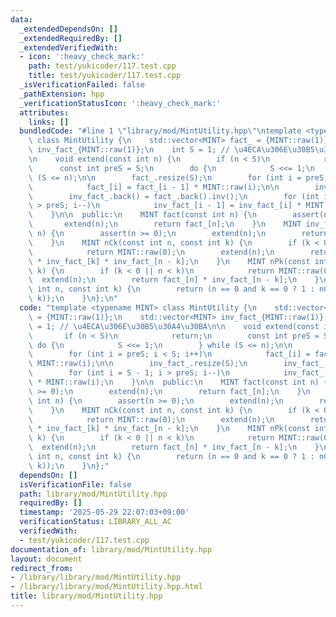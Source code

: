 ```yaml
---
data:
  _extendedDependsOn: []
  _extendedRequiredBy: []
  _extendedVerifiedWith:
  - icon: ':heavy_check_mark:'
    path: test/yukicoder/117.test.cpp
    title: test/yukicoder/117.test.cpp
  _isVerificationFailed: false
  _pathExtension: hpp
  _verificationStatusIcon: ':heavy_check_mark:'
  attributes:
    links: []
  bundledCode: "#line 1 \"library/mod/MintUtility.hpp\"\ntemplate <typename MINT>\
    \ class MintUtility {\n    std::vector<MINT> fact_ = {MINT::raw(1)};\n    std::vector<MINT>\
    \ inv_fact_{MINT::raw(1)};\n    int S = 1; // \u4ECA\u306E\u30B5\u30A4\u30BA\n\
    \n    void extend(const int n) {\n        if (n < S)\n            return;\n  \
    \      const int preS = S;\n        do {\n            S <<= 1;\n        } while\
    \ (S <= n);\n\n        fact_.resize(S);\n        for (int i = preS; i < S; i++)\n\
    \            fact_[i] = fact_[i - 1] * MINT::raw(i);\n\n        inv_fact_.resize(S);\n\
    \        inv_fact_.back() = fact_.back().inv();\n        for (int i = S - 1; i\
    \ > preS; i--)\n            inv_fact_[i - 1] = inv_fact_[i] * MINT::raw(i);\n\
    \    }\n\n  public:\n    MINT fact(const int n) {\n        assert(n >= 0);\n \
    \       extend(n);\n        return fact_[n];\n    }\n    MINT inv_fact(const int\
    \ n) {\n        assert(n >= 0);\n        extend(n);\n        return inv_fact_[n];\n\
    \    }\n    MINT nCk(const int n, const int k) {\n        if (k < 0 || n < k)\n\
    \            return MINT::raw(0);\n        extend(n);\n        return fact_[n]\
    \ * inv_fact_[k] * inv_fact_[n - k];\n    }\n    MINT nPk(const int n, const int\
    \ k) {\n        if (k < 0 || n < k)\n            return MINT::raw(0);\n      \
    \  extend(n);\n        return fact_[n] * inv_fact_[n - k];\n    }\n    MINT nHk(const\
    \ int n, const int k) {\n        return (n == 0 and k == 0 ? 1 : nCk(n + k - 1,\
    \ k));\n    }\n};\n"
  code: "template <typename MINT> class MintUtility {\n    std::vector<MINT> fact_\
    \ = {MINT::raw(1)};\n    std::vector<MINT> inv_fact_{MINT::raw(1)};\n    int S\
    \ = 1; // \u4ECA\u306E\u30B5\u30A4\u30BA\n\n    void extend(const int n) {\n \
    \       if (n < S)\n            return;\n        const int preS = S;\n       \
    \ do {\n            S <<= 1;\n        } while (S <= n);\n\n        fact_.resize(S);\n\
    \        for (int i = preS; i < S; i++)\n            fact_[i] = fact_[i - 1] *\
    \ MINT::raw(i);\n\n        inv_fact_.resize(S);\n        inv_fact_.back() = fact_.back().inv();\n\
    \        for (int i = S - 1; i > preS; i--)\n            inv_fact_[i - 1] = inv_fact_[i]\
    \ * MINT::raw(i);\n    }\n\n  public:\n    MINT fact(const int n) {\n        assert(n\
    \ >= 0);\n        extend(n);\n        return fact_[n];\n    }\n    MINT inv_fact(const\
    \ int n) {\n        assert(n >= 0);\n        extend(n);\n        return inv_fact_[n];\n\
    \    }\n    MINT nCk(const int n, const int k) {\n        if (k < 0 || n < k)\n\
    \            return MINT::raw(0);\n        extend(n);\n        return fact_[n]\
    \ * inv_fact_[k] * inv_fact_[n - k];\n    }\n    MINT nPk(const int n, const int\
    \ k) {\n        if (k < 0 || n < k)\n            return MINT::raw(0);\n      \
    \  extend(n);\n        return fact_[n] * inv_fact_[n - k];\n    }\n    MINT nHk(const\
    \ int n, const int k) {\n        return (n == 0 and k == 0 ? 1 : nCk(n + k - 1,\
    \ k));\n    }\n};"
  dependsOn: []
  isVerificationFile: false
  path: library/mod/MintUtility.hpp
  requiredBy: []
  timestamp: '2025-05-29 22:07:03+09:00'
  verificationStatus: LIBRARY_ALL_AC
  verifiedWith:
  - test/yukicoder/117.test.cpp
documentation_of: library/mod/MintUtility.hpp
layout: document
redirect_from:
- /library/library/mod/MintUtility.hpp
- /library/library/mod/MintUtility.hpp.html
title: library/mod/MintUtility.hpp
---
```


